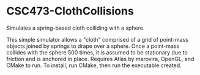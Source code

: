 # CSC473-ClothCollisions
Simulates a spring-based cloth colliding with a sphere.

This simple simulator allows a "cloth" comprised of a grid of point-mass objects joined by springs to drape over a sphere. Once a point-mass collides with the sphere 500 times, it is assumed to be stationary due to friction and is anchored in place. Requires Atlas by marovira, OpenGL, and CMake to run.
To install, run CMake, then run the executable created.
